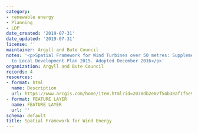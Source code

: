```yaml
---
category:
- renewable energy
- Planning
- LDP
date_created: '2019-07-31'
date_updated: '2019-07-31'
license: ''
maintainer: Argyll and Bute Council
notes: '<p>Spatial Framework for Wind Turbines over 50 metres: Supplementary Guidance
  to Local Development Plan 2015. Adopted December 2016</p>'
organization: Argyll and Bute Council
records: 4
resources:
- format: html
  name: Description
  url: https://www.arcgis.com/home/item.html?id=2078db2e07f54b38af1f5e96bbd95dc4
- format: FEATURE LAYER
  name: FEATURE LAYER
  url: ''
schema: default
title: Spatial Framework for Wind Energy
---
```

